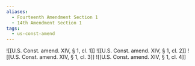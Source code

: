 ```yaml
---
aliases:
  - Fourteenth Amendment Section 1
  - 14th Amendment Section 1
tags:
  - us-const-amend
---
```

![[U.S. Const. amend. XIV, § 1, cl. 1]]
![[U.S. Const. amend. XIV, § 1, cl. 2]]
![[U.S. Const. amend. XIV, § 1, cl. 3]]
![[U.S. Const. amend. XIV, § 1, cl. 4]]
